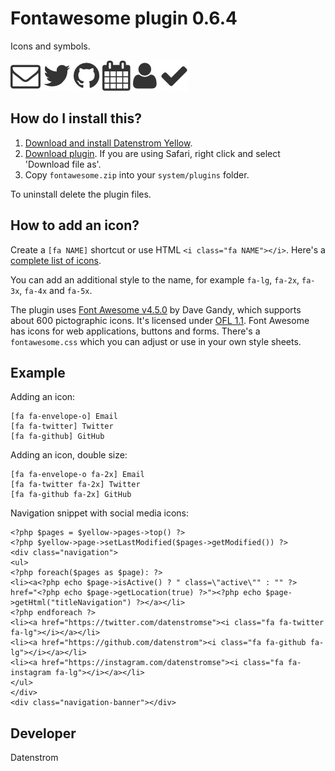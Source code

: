 Fontawesome plugin 0.6.4
========================
Icons and symbols.

![Screenshot](fontawesome-screenshot.jpg?raw=true)

## How do I install this?

1. [Download and install Datenstrom Yellow](https://github.com/datenstrom/yellow/).
2. [Download plugin](https://github.com/datenstrom/yellow-plugins/raw/master/zip/fontawesome.zip). If you are using Safari, right click and select 'Download file as'.
3. Copy `fontawesome.zip` into your `system/plugins` folder.

To uninstall delete the plugin files.

## How to add an icon?

Create a `[fa NAME]` shortcut or use HTML `<i class="fa NAME"></i>`. Here's a [complete list of icons](http://fortawesome.github.io/Font-Awesome/icons/).

You can add an additional style to the name, for example `fa-lg`, `fa-2x`, `fa-3x`, `fa-4x` and `fa-5x`.

The plugin uses [Font Awesome v4.5.0](https://github.com/FortAwesome/Font-Awesome) by Dave Gandy, which supports about 600 pictographic icons. It's licensed under [OFL 1.1](https://opensource.org/licenses/OFL-1.1). Font Awesome has icons for web applications, buttons and forms. There's a `fontawesome.css` which you can adjust or use in your own style sheets.

## Example

Adding an icon:

    [fa fa-envelope-o] Email
    [fa fa-twitter] Twitter
    [fa fa-github] GitHub

Adding an icon, double size:

    [fa fa-envelope-o fa-2x] Email
    [fa fa-twitter fa-2x] Twitter
    [fa fa-github fa-2x] GitHub

Navigation snippet with social media icons:

    <?php $pages = $yellow->pages->top() ?>
    <?php $yellow->page->setLastModified($pages->getModified()) ?>
    <div class="navigation">
    <ul>
    <?php foreach($pages as $page): ?>
    <li><a<?php echo $page->isActive() ? " class=\"active\"" : "" ?> href="<?php echo $page->getLocation(true) ?>"><?php echo $page->getHtml("titleNavigation") ?></a></li>
    <?php endforeach ?>
    <li><a href="https://twitter.com/datenstromse"><i class="fa fa-twitter fa-lg"></i></a></li>
    <li><a href="https://github.com/datenstrom"><i class="fa fa-github fa-lg"></i></a></li>
    <li><a href="https://instagram.com/datenstromse"><i class="fa fa-instagram fa-lg"></i></a></li>
    </ul>
    </div>
    <div class="navigation-banner"></div>

## Developer

Datenstrom
